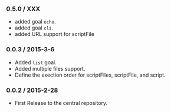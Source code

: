 ### 0.5.0 / XXX

* added goal `echo`.
* added goal `cli`.
* added URL support for scriptFile

### 0.0.3 / 2015-3-6

* Added `list` goal.
* Added multiple files support.
* Define the exection order for scriptFiles, scriptFile, and script.

### 0.0.2 / 2015-2-28

* First Release to the central repository.
